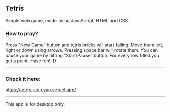 ## Tetris

Simple web game, made using JavaScript, HTML and CSS.

### How to play?

Press "New Game" button and tetris bricks will start falling. Move them left, right or down using arrows. Pressing space bar will rotate them. 
You can pause your game by hitting "Start/Pause" button. For every row filled you get a point. Have fun! :D

---

### Check it here:

https://tetris-six-cyan.vercel.app/

---

This app is for desktop only.
